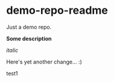 # demo-repo-readme
Just a demo repo.

**Some description**

*italic*

Here's yet another change... :)

test1
